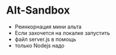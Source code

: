 # Alt-Sandbox
* Реинкорнация мини альта
* Если захочется на локалке запустить
* файл server.js в помощь
* только Nodejs надо
